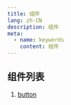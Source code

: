 ```yaml
---
title: 组件
lang: zh-CN
description: 组件
meta:
  - name: keywords
    content: 组件
---
```


## 组件列表 ##

1. [button](./buttonHtml.md)
